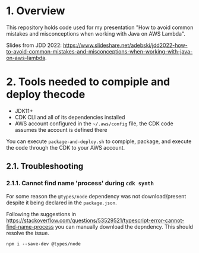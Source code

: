 # 1. Overview
This repository holds code used for my presentation "How to avoid common mistakes and misconceptions when working with Java on AWS Lambda".

Slides from JDD 2022: https://www.slideshare.net/adebski/jdd2022-how-to-avoid-common-mistakes-and-misconceptions-when-working-with-java-on-aws-lambda.

# 2. Tools needed to compiple and deploy thecode
* JDK11+
* CDK CLI and all of its dependencies installed
* AWS account configured in the `~/.aws/config` file, the CDK code assumes the account is defined there

You can execute `package-and-deploy.sh` to compiple, package, and execute the code through the CDK to your
AWS account. 

## 2.1. Troubleshooting

### 2.1.1. Cannot find name 'process' during `cdk synth`
For some reason the `@types/node` dependency was not download/present despite
it being declared in the `package.json`. 

Following the suggestions in https://stackoverflow.com/questions/53529521/typescript-error-cannot-find-name-process 
you can manually download the depndency. This should resolve the issue.
```
npm i --save-dev @types/node
```
